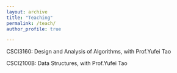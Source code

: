 ```yaml
---
layout: archive
title: "Teaching"
permalink: /teach/
author_profile: true

---
```


<p>
  CSCI3160: Design and Analysis of Algorithms, with Prof.Yufei Tao
</p>
<p>
  CSCI2100B: Data Structures, with Prof.Yufei Tao
</p>
